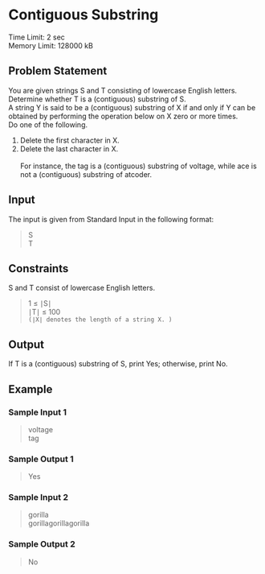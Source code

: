 # Contiguous Substring
Time Limit: 2 sec <br>
Memory Limit: 128000 kB
## Problem Statement
You are given strings S and T consisting of lowercase English letters. Determine whether T is a (contiguous) substring of S.
<br>
A string Y is said to be a (contiguous) substring of X if and only if Y can be obtained by performing the operation below on X zero or more times.
<br>
Do one of the following.
1. Delete the first character in X.
2. Delete the last character in X. <br><br>
For instance, the tag is a (contiguous) substring of voltage, while ace is not a (contiguous) substring of atcoder.
## Input
The input is given from Standard Input in the following format:
> S<br>
> T

## Constraints
S and T consist of lowercase English letters.<br>
> 1 ≤ ∣S∣ <br>
> ∣T∣ ≤ 100 <br>
`(∣X∣ denotes the length of a string X. )`
## Output
If T is a (contiguous) substring of S, print Yes; otherwise, print No.
## Example
### Sample Input 1
> voltage<br>
> tag
### Sample Output 1
> Yes

### Sample Input 2
> gorilla<br>
> gorillagorillagorilla
### Sample Output 2
> No
